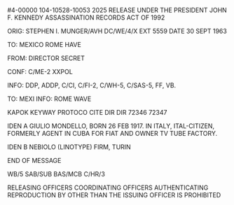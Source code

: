 #4-00000
104-10528-10053 2025 RELEASE UNDER THE PRESIDENT JOHN F. KENNEDY ASSASSINATION RECORDS ACT OF 1992

ORIG: STEPHEN I. MUNGER/AVH
DC/WE/4/X
EXT 5559
DATE 30 SEPT 1963

TO: MEXICO ROME HAVE

FROM: DIRECTOR
SECRET

CONF: C/ME-2
XXPOL

INFO: DDP, ADDP, C/CI, C/FI-2, C/WH-5, C/SAS-5, FF, VB.

TO: MEXI INFO: ROME WAVE

KAPOK KEYWAY PROTOCO CITE DIR
DIR 72346 72347

IDEN A GIULIO MONDELLO, BORN 26 FEB 1917.
IN ITALY, ITAL-CITIZEN, FORMERLY
AGENT IN CUBA FOR FIAT AND OWNER TV
TUBE FACTORY.

IDEN B NEBIOLO (LINOTYPE) FIRM, TURIN

END OF MESSAGE

WB/5
SAB/SUB
BAS/MCB
C/HR/3

RELEASING OFFICERS COORDINATING OFFICERS AUTHENTICATING
REPRODUCTION BY OTHER THAN THE ISSUING OFFICER IS PROHIBITED
